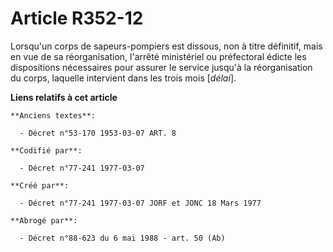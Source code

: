 # Article R352-12

Lorsqu'un corps de sapeurs-pompiers est dissous, non à titre définitif, mais en vue de sa réorganisation, l'arrêté
ministériel ou préfectoral édicte les dispositions nécessaires pour assurer le service jusqu'à la réorganisation du corps,
laquelle intervient dans les trois mois [*délai*].

**Liens relatifs à cet article**

	**Anciens textes**:

	  - Décret n°53-170 1953-03-07 ART. 8

	**Codifié par**:

	  - Décret n°77-241 1977-03-07

	**Créé par**:

	  - Décret n°77-241 1977-03-07 JORF et JONC 18 Mars 1977

	**Abrogé par**:

	  - Décret n°88-623 du 6 mai 1988 - art. 50 (Ab)
